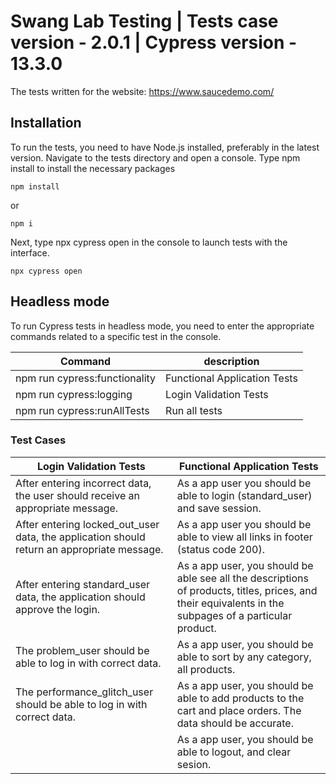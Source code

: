 # Swang Lab Testing | Tests case version - 2.0.1 | Cypress version - 13.3.0

The tests written for the website: https://www.saucedemo.com/

## Installation

To run the tests, you need to have Node.js installed, preferably in the latest version.
Navigate to the tests directory and open a console. Type npm install to install the necessary packages

```
npm install
```

or 

```
npm i
```

Next, type npx cypress open in the console to launch tests with the interface.

```
npx cypress open
```

## Headless mode

To run Cypress tests in headless mode, you need to enter the appropriate commands related to a specific test in the console.


| Command | description |
| ------ | ------ |
| npm run cypress:functionality | Functional Application Tests |
| npm run cypress:logging | Login Validation Tests |
| npm run cypress:runAllTests | Run all tests |




### Test Cases

| Login Validation Tests                                                                     | Functional Application Tests                                                                                                                           |
| ------------------------------------------------------------------------------------------ | ------------------------------------------------------------------------------------------------------------------------------------------------------ |
| After entering incorrect data, the user should receive an appropriate message.             | As a app user you should be able to login (standard_user) and save session.                                                                            |
| After entering locked_out_user data, the application should return an appropriate message. | As a app user you should be able to view all links in footer (status code 200).                                                                        |
| After entering standard_user data, the application should approve the login.               | As a app user, you should be able see all the descriptions of products, titles, prices, and their equivalents in the subpages of a particular product. |
| The problem_user should be able to log in with correct data.                               | As a app user, you should be able to sort by any category, all products.                                                                               |
| The performance_glitch_user should be able to log in with correct data.                    | As a app user, you should be able to add products to the cart and place orders. The data should be accurate.                                           |
|                                                                                            | As a app user, you should be able to logout, and clear sesion.                                                                                         |
